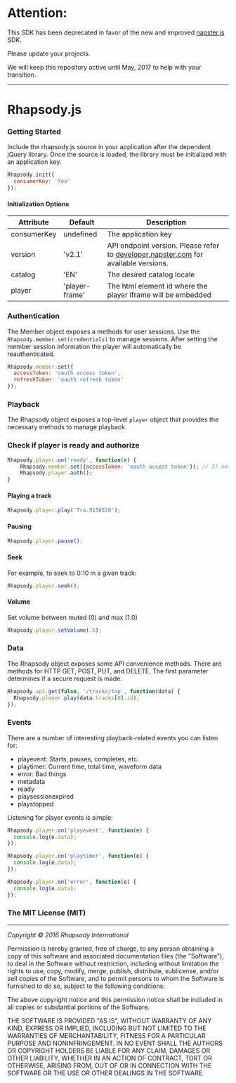 # Attention:

This SDK has been deprecated in favor of the new and improved [napster.js](https://github.com/Napster/napster.js) SDK.

Please update your projects.  

We will keep this repository active until May, 2017 to help with your transition.

----

# Rhapsody.js

### Getting Started
Include the rhapsody.js source in your application after the dependent jQuery library. Once the source is loaded, the library must be initialized with an application key.

```javascript
Rhapsody.init({
  consumerKey: 'foo'
});
```

#### Initialization Options
| Attribute      | Default        | Description   |
| -------------- | -------------- | ------------- |
| consumerKey    | undefined      | The application key |
| version        | 'v2.1'           | API endpoint version. Please refer to [developer.napster.com](developer.napster.com) for available versions. |
| catalog        | 'EN'           | The desired catalog locale |
| player         | 'player-frame' | The html element id where the player iframe will be embedded |

### Authentication
The Member object exposes a methods for user sessions. Use the `Rhapsody.member.set(credentials)` to manage sessions. After setting the member session information the player will automatically be reauthenticated.

```javascript
Rhapsody.member.set({
  accessToken: 'oauth access token',
  refreshToken: 'oauth refresh token'
});
```

### Playback
The Rhapsody object exposes a top-level `player` object that provides the necessary methods to manage playback.

### Check if player is ready and authorize

```javascript
Rhapsody.player.on('ready', function(e) {
    Rhapsody.member.set({accessToken: 'oauth access token'}); // If not set earlier
    Rhapsody.player.auth();
}
```

#### Playing a track
```javascript
Rhapsody.player.play('Tra.5156528');
```

#### Pausing
```javascript
Rhapsody.player.pause();
```

#### Seek
For example, to seek to 0:10 in a given track:

```javascript
Rhapsody.player.seek();
```

#### Volume

Set volume between muted (0) and max (1.0)

```javascript
Rhapsody.player.setVolume(.5);
```

### Data
The Rhapsody object exposes some API convenience methods. There are methods for HTTP GET, POST, PUT, and DELETE. The first parameter determines if a secure request is made.

```javascript
Rhapsody.api.get(false, '/tracks/top', function(data) {
  Rhapsody.player.play(data.tracks[0].id);
});
```

### Events
There are a number of interesting playback-related events you can listen for:

* playevent: Starts, pauses, completes, etc.
* playtimer: Current time, total time, waveform data
* error: Bad things
* metadata
* ready
* playsessionexpired
* playstopped

Listening for player events is simple:

```javascript
Rhapsody.player.on('playevent', function(e) {
  console.log(e.data);
});

Rhapsody.player.on('playtimer', function(e) {
  console.log(e.data);
});

Rhapsody.player.on('error', function(e) {
  console.log(e.data);
});
```

### The MIT License (MIT)
---------------------------------
*Copyright &copy; 2016 Rhapsody International*

Permission is hereby granted, free of charge, to any person obtaining a copy of this software and associated documentation files (the "Software"), to deal in the Software without restriction, including without limitation the rights to use, copy, modify, merge, publish, distribute, sublicense, and/or sell copies of the Software, and to permit persons to whom the Software is furnished to do so, subject to the following conditions:

The above copyright notice and this permission notice shall be included in all copies or substantial portions of the Software.

THE SOFTWARE IS PROVIDED "AS IS", WITHOUT WARRANTY OF ANY KIND, EXPRESS OR IMPLIED, INCLUDING BUT NOT LIMITED TO THE WARRANTIES OF MERCHANTABILITY, FITNESS FOR A PARTICULAR PURPOSE AND NONINFRINGEMENT. IN NO EVENT SHALL THE AUTHORS OR COPYRIGHT HOLDERS BE LIABLE FOR ANY CLAIM, DAMAGES OR OTHER LIABILITY, WHETHER IN AN ACTION OF CONTRACT, TORT OR OTHERWISE, ARISING FROM, OUT OF OR IN CONNECTION WITH THE SOFTWARE OR THE USE OR OTHER DEALINGS IN THE SOFTWARE.
